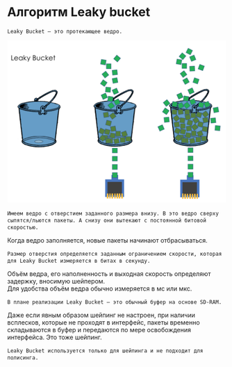 # Алгоритм Leaky bucket

    Leaky Bucket — это протекающее ведро.

![](../../../.gitbook/assets/image%20%2819%29.png)

  
  
    Имеем ведро с отверстием заданного размера внизу. В это ведро сверху сыпятся/льются пакеты. А снизу они вытекают с постоянной битовой скоростью.  
Когда ведро заполняется, новые пакеты начинают отбрасываться.   
  
    Размер отверстия определяется заданным ограничением скорости, которая для Leaky Bucket измеряется в битах в секунду.  
Объём ведра, его наполненность и выходная скорость определяют задержку, вносимую шейпером.  
Для удобства объём ведра обычно измеряется в мс или мкс.   
  
    В плане реализации Leaky Bucket — это обычный буфер на основе SD-RAM.  
Даже если явным образом шейпинг не настроен, при наличии всплесков, которые не проходят в интерфейс, пакеты временно складываются в буфер и передаются по мере освобождения интерфейса. Это тоже шейпинг.  
  
    Leaky Bucket используется только для шейпинга и не подходит для полисинга.

